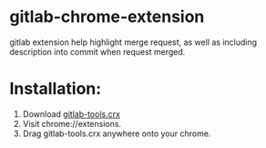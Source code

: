 # gitlab-chrome-extension
gitlab extension help highlight merge request, as well as including description into commit when request merged.

# Installation:
1. Download [gitlab-tools.crx](./gitlab-tools.crx)
2. Visit chrome://extensions.
3. Drag gitlab-tools.crx anywhere onto your chrome.
